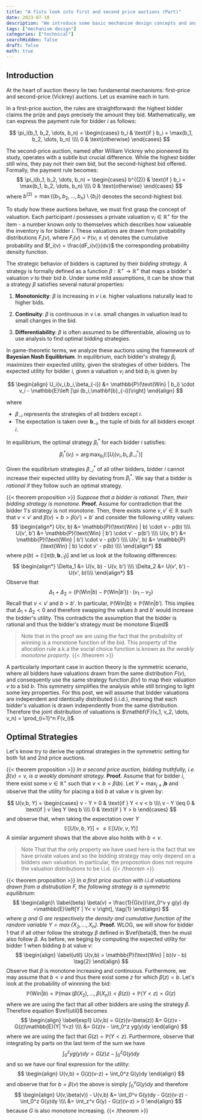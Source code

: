```yaml
---
title: "A fists look into first and second price auctions (Part)"
date: 2023-07-10
description: "We introduce some basic mechanism design concepts and analyse 1st/2nd price auctions in the symmetric case."
tags: ["mechanism design"]
categories: ["technical"]
searchHidden: false  
draft: false
math: true
---
```

## Introduction

At the heart of auction theory lie two fundamental mechanisms: first-price and second-price (Vickrey) auctions. Let us examine each in turn.

In a first-price auction, the rules are straightforward: the highest bidder claims the prize and pays precisely the amount they bid. Mathematically, we can express the payment rule for bidder $i$  as follows:

$$
\pi_i(b_1, b_2, \dots, b_n) = \begin{cases}
    b_i & \text{if } b_i = \max(b_1, b_2, \dots, b_n) \\\\
    0 & \text{otherwise}
\end{cases}
$$ 



The second-price auction, named after William Vickrey who pioneered its study, operates with a subtle but crucial difference. While the highest bidder still wins, they pay not their own bid, but the second-highest bid offered. Formally, the payment rule becomes:
$$
\pi_i(b_1, b_2, \dots, b_n) = \begin{cases}
    b^{(2)}  & \text{if } b_i = \max(b_1, b_2, \dots, b_n) \\\\
    0 & \text{otherwise}
\end{cases}
$$
where $b^{(2)} = \max(\{b_1, b_2, \dots, b_n\} \setminus \{b_i\})$ denotes the second-highest bid.

To study how these auctions behave, we must first grasp the concept of valuation. Each participant $i$ possesses a private valuation $v_i \in \mathbb{R}^+$ for the item - a number known only to themselves which describes how valueable the inventory is for bidder $i$.  These valuations are drawn from probability distributions $F_i(v)$, where $F_i(v) = \mathbb{P}(v_i \leq v)$ denotes the cumulative probability and $f_i(v) = \frac{dF_i(v)}{dv}$ the corresponding probability density function.

The strategic behavior of bidders is captured by their *bidding strategy*. A strategy is formally defined as a function $\beta: \mathbb{R^+} \to \mathbb{R^+}$ that maps a bidder's valuation $v$ to their bid $b$. Under some mild assumptions, it can be show that a strategy  $\beta$  satisfies several natural properties:

1. **Monotonicity**: $\beta$ is increasing in $v$ i.e. higher valuations naturally lead to higher bids. 

2. **Continuity**: $\beta$ is continuous in $v$  i.e. small changes in valuation lead to small changes in the bid.

3. **Differentiability**: $\beta$ is often assumed to be differentiable, allowing us to use analysis to find optimal bidding strategies.

In game-theoretic terms, we analyze these auctions using the framework of **Bayesian Nash Equilibrium**. In equilibrium, each bidder's strategy $\beta_i$ maximizes their expected utility, given the strategies of other bidders. The expected utility for bidder $i$, given a valuation $v_i$ and bid $b_i$ is given by 

$$
\begin{align}
 U_i(v_i,b_i,\beta_{-i}) &= \mathbb{P}(\text{Win} | b_i) \cdot v_i - \mathbb{E}\left [\pi (b_i,\mathbf{b}_{-i})\right]
\end{align}
$$

where 
- $\beta_{-i}$ represents the strategies of all bidders except $i$.
- The expectation is taken over $\mathbf{b}_{-i}$, the tuple of bids for all bidders except $i$.

In equilibrium, the optimal strategy $\beta_i^{\ast}$ for each bidder $i$ satisfies:
$$
\beta_i^{\ast}(v_i) = \arg\max_{b_i} \mathbb{E}\left[U_i(v_i, b_i, \beta_{-i}^{\ast})\right]
$$

Given the equilibrium strategies $\beta_{-i}^{\ast}$ of all other bidders, bidder $i$ cannot increase their expected utility by deviating from $\beta_i^{\ast}$. We say that a bidder is *rational* if they follow such an optimal strategy.

{{< theorem proposition >}}
*Suppose that a bidder is rational. Then, their bidding strategy is monotone.*
**Proof.** Assume for contradiction that the bidder 1's  strategy is not monotone. Then, there exists some $v, v' \in \mathbb{R}$ such that $v < v'$ and $\beta(v)=b > \beta(v') = b'$ and consider the following utility values:
$$
\begin{align*}
U(v, b) &= \mathbb{P}(\text{Win} | b) \cdot v - p(b) \\\\
U(v', b') &= \mathbb{P}(\text{Win} | b') \cdot v' - p(b') \\\\
U(v, b') &= \mathbb{P}(\text{Win} | b') \cdot v - p(b')  \\\\
U(v', b) &= \mathbb{P}(\text{Win} | b) \cdot  v' - p(b)  \\\\
\end{align*}
$$
where $p(b)=\mathbb{E}\left [\pi (b,\mathbf{b}_{-1})\right]$ and let us look at the following differences:
$$
\begin{align*}
\Delta_1 &= U(v, b) - U(v, b') \\\\
\Delta_2 &= U(v', b') - U(v', b)\\\\
\end{align*}
$$
Observe that 
$$
\Delta_1 + \Delta_2 = \left( \mathbb{P}(\text{Win} | b) - \mathbb{P}(\text{Win} | b') \right) \cdot (v_1 - v_2)
$$
Recall that $v < v'$ and $b > b'$. In particular, $\mathbb{P}(\text{Win} | b) \geq \mathbb{P}(\text{Win} | b')$. This implies that $\Delta_1 + \Delta_2 < 0$ and therefore swapping the values $b$ and $b'$ would increase the bidder's utility. This contradicts the assumption that the bidder is rational and thus the bidder's strategy must be monotone $\qed$
>Note that in the proof we are using the fact that the probability of winning is a monotone function of the bid. This property of the allocation rule a.k.a the social choice function is known as *the weakly monotone property*.
{{< /theorem >}}

A particularly important case in auction theory is the symmetric scenario, where all bidders have valuations drawn from the same distribution $F(v)$, and consequently use the same strategy function $\beta(v)$ to map their valuation $v$ to a bid $b$. This symmetry simplifies the analysis while still bringing to light some key prroperties. For this post, we will assume that bidder valuations are independent and identically distributed (i.i.d.), meaning that each bidder's valuation is drawn independently from the same distribution. Therefore the joint distribution of valuations is $\mathbf{F}(v_1, v_2, \dots, v_n) = \prod_{i=1}^n F(v_i)$.

## Optimal Strategies

Let's know try to derive the optimal strategies in the symmetric setting for both 1st and 2nd price auctions.

{{< theorem proposition >}}
*In a second price auction, bidding truthfully, i.e. $\beta(v)=v$,  is a weakly dominant strategy.*
**Proof.**
Assume that for bidder $i$, there exist some $v\in \mathbb{R}^+$ such that $v<b=\beta(b)$. Let $Y = \max_{j\neq i}\mathbf{b}$ and observe that the utility for placing a bid $b$ at value $v$ is given by:

$$
U(v,b, Y) = \begin{cases}
v - Y > 0 & \text{if } Y < v < b \\\\
v - Y \leq 0 & \text{if } v \leq Y \leq b \\\\
0 & \text{if } Y > b
\end{cases}
$$
and observe that, when taking the expectation over $Y$
$$
\mathbb{E}[U(v,b,Y)] = \leq\mathbb{E}[U(v,v,Y)]
$$
A similar argument shows that the above also holds with $b<v$.
>Note That that the only property we have used here is the fact that we have private values and so the bidding strategy may only depend on a bidders own valuation. In particular, the proposotion does not require the valuation distributions to be i.i.d.
{{< /theorem >}}

{{< theorem proposition >}}
*In a first price auction with i.i.d valuations drawn from a distrubution $F$,  the following strategy is a symmetric equilibrium*:
$$
\begin{align}\
    \label{beta}
    \beta(v) = \frac{1}{G(v)}\int_0^v y g(y)  dy =\mathbb{E}\left[Y | Y< v \right], \tag{1}
\end{align}
$$
*where $g$ and $G$ are respectively the density and cumulative function of the random variable $Y= \max \lbrace X_2,\ldots, X_{n} \rbrace$.*
**Proof.**
WLOG, we will show for bidder 1 that if all other follow the strategy $\beta$  defined in $\ref{beta}$, then he must also follow $\beta$. As before, we beging by computing the expected utility for bidder 1 when bidding $b$ at value $v$:
$$
\begin{align}
\label{util}
U(v,b) = \mathbb{P}(\text{Win} | b)(v - b)  \tag{2}   
\end{align}
$$
Observe that $\beta$ is monotone increasing and continuous. Furthermore, we may assume that $b<v$ and thus there exist some $z$ for which $\beta(z) = b$. Let's look at the probability of winnning the bid:
$$
\mathbb{P}(\text{Win} | b) = \mathbb{P}\left (\max\left(\beta(X_2),\ldots,\beta(X_n)\right)< \beta(z)\right ) = \mathbb{P}(Y< z) = G(z) 
$$
where we are using the fact that all other bidders are using the strategy $\beta$. Therefore equation $\ref{util}$ becomes
$$
\begin{align}
\label{exp1}
U(v,b) = G(z)(v-\beta(z)) &= G(z)v - G(z)\mathbb{E}(Y| Y<z) \\\\
&= G(z)v - \int_0^z yg(y)dy
\end{align}
$$
where we are using the fact that $G(z) = \mathbb{P}(Y<z)$. Furthermore, observe that integrating by parts on the last term of the sum we have 
$$
\int_0^z yg(y)dy = G(z)z - \int_0^z G(y)dy
$$
and so we have our final expression for the utility:
$$
\begin{align}
U(v,b) = G(z)(v-z) + \int_0^z G(y)dy
\end{align}
$$
and observe that for $b=\beta(v)$ the above is simply $\int_0^v G(y)dy$ and therefore
$$
\begin{align}
U(v,\beta(v)) - U(v,b) &= \int_0^v G(y)dy - G(z)(v-z) - \int_0^z G(y)dy \\\\
&= \int_z^v G(y) - G(z)(v-z) > 0
\end{align}
$$
because $G$ is also monotone increasing.
{{< /theorem >}}

